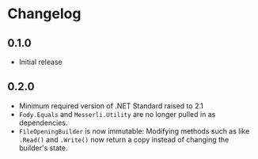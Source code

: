 # Changelog

## 0.1.0
- Initial release

## 0.2.0
- Minimum required version of .NET Standard raised to 2.1
- `Fody.Equals` and `Messerli.Utility` are no longer pulled in as dependencies.
- `FileOpeningBuilder` is now immutable: Modifying methods such as like `.Read()` and `.Write()` now
  return a copy instead of changing the builder's state.

